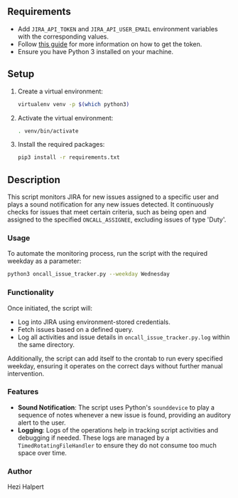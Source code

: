## Requirements
- Add `JIRA_API_TOKEN` and `JIRA_API_USER_EMAIL` environment variables with the corresponding values.
- Follow [this guide](https://id.atlassian.com/manage-profile/security/api-tokens) for more information on how to get the token.
- Ensure you have Python 3 installed on your machine.

## Setup
1. Create a virtual environment:
   ```sh
   virtualenv venv -p $(which python3)
   ```
2. Activate the virtual environment:
   ```sh
   . venv/bin/activate
   ```
3. Install the required packages:
   ```sh
   pip3 install -r requirements.txt
   ```

## Description
This script monitors JIRA for new issues assigned to a specific user and plays a sound notification for any new issues detected. It continuously checks for issues that meet certain criteria, such as being open and assigned to the specified `ONCALL_ASSIGNEE`, excluding issues of type 'Duty'.

### Usage
To automate the monitoring process, run the script with the required weekday as a parameter:
```sh
python3 oncall_issue_tracker.py --weekday Wednesday
```

### Functionality
Once initiated, the script will:
- Log into JIRA using environment-stored credentials.
- Fetch issues based on a defined query.
- Log all activities and issue details in `oncall_issue_tracker.py.log` within the same directory.

Additionally, the script can add itself to the crontab to run every specified weekday, ensuring it operates on the correct days without further manual intervention.

### Features
- **Sound Notification**: The script uses Python's `sounddevice` to play a sequence of notes whenever a new issue is found, providing an auditory alert to the user.
- **Logging**: Logs of the operations help in tracking script activities and debugging if needed. These logs are managed by a `TimedRotatingFileHandler` to ensure they do not consume too much space over time.

### Author
Hezi Halpert

